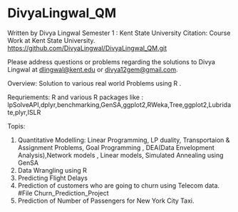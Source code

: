 # DivyaLingwal_QM
Written by Divya Lingwal
Semester 1 : Kent State University
Citation:
Course Work at Kent State University.
https://github.com/DivyaLingwal/DivyaLingwal_QM.git

Please address questions or problems regarding the solutions to Divya Lingwal at dlingwal@kent.edu or divya12gem@gmail.com.

Overview:
Solution to various real world Problems using R .

Requriements:
R and various R packages like : lpSolveAPI,dplyr,benchmarking,GenSA,ggplot2,RWeka,Tree,ggplot2,Lubridate,plyr,ISLR

Topis:
1. Quantitative Modelling: Linear Programming, LP duality, Transportaion & Assignment Problems, Goal Programming , DEA(Data Envelopment Analysis),Network models , Linear models, Simulated Annealing using GenSA 
2. Data Wrangling using R
3. Predicting Flight Delays
3. Prediction of customers who are going to churn using Telecom data. #File Churn_Prediction_Project
4. Prediction of Number of Passengers for New York City Taxi.

